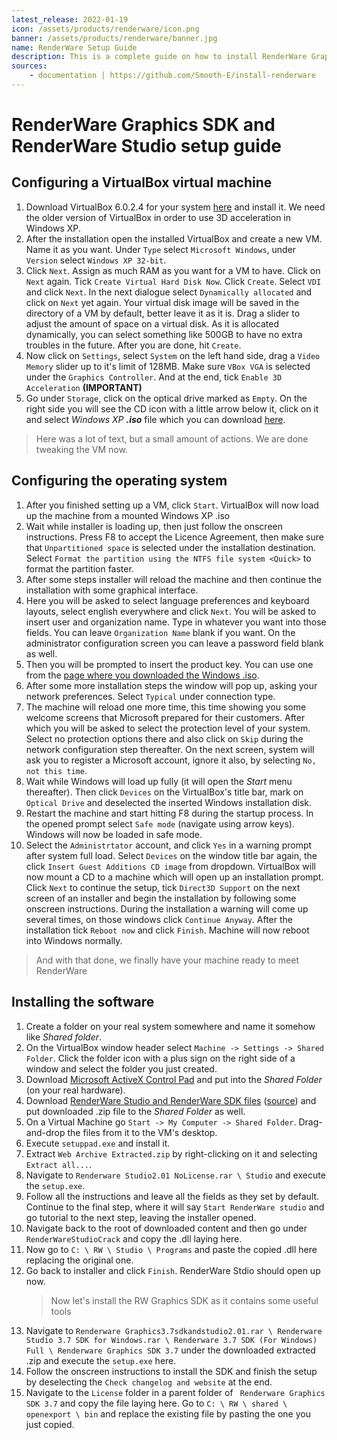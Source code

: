 ```yaml
---
latest_release: 2022-01-19
icon: /assets/products/renderware/icon.png
banner: /assets/products/renderware/banner.jpg
name: RenderWare Setup Guide
description: This is a complete guide on how to install RenderWare Graphics SDK and RenderWare Studio.
sources:
    - documentation | https://github.com/Smooth-E/install-renderware
---
```


# RenderWare Graphics SDK and RenderWare Studio setup guide

## Configuring a VirtualBox virtual machine

1. Download VirtualBox 6.0.2.4 for your system [here](https://www.virtualbox.org/wiki/Download_Old_Builds_6_0) and install it. We need the older version of VirtualBox in order to use 3D acceleration in Windows XP.
2. After the installation open the installed VirtualBox and create a new VM. Name it as you want. Under `Type` select `Microsoft Windows`, under `Version` select `Windows XP 32-bit`.
3. Click `Next`. Assign as much RAM as you want for a VM to have. Click on `Next` again. Tick `Create Virtual Hard Disk Now`. Click `Create`. Select `VDI` and click `Next`. In the next dialogue select `Dynamically allocated` and click on `Next` yet again. Your virtual disk image will be saved in the directory of a VM by default, better leave it as it is. Drag a slider to adjust the amount of space on a virtual disk. As it is allocated dynamically, you can select something like 500GB to have no extra troubles in the future. After you are done, hit `Create`.
4. Now click on `Settings`, select `System` on the left hand side, drag a `Video Memory` slider up to it's limit of 128MB. Make sure `VBox VGA` is selected under the `Graphics Controller`. And at the end, tick `Enable 3D Acceleration` **(IMPORTANT)**
5. Go under `Storage`, click on the optical drive marked as `Empty`. On the right side you will see the CD icon with a little arrow below it, click on it and select *Windows XP* ***.iso*** file which you can download [here](https://archive.org/details/WinXPProSP3x86).

> Here was a lot of text, but a small amount of actions. We are done tweaking the VM now.

## Configuring the operating system

1. After you finished setting up a VM, click `Start`. VirtualBox will now load up the machine from a mounted Windows XP .iso
2. Wait while installer is loading up, then just follow the onscreen instructions. Press F8 to accept the Licence Agreement, then make sure that `Unpartitioned space` is selected under the installation destination. Select `Format the partition using the NTFS file system <Quick>` to format the partition faster.
3. After some steps installer will reload the machine and then continue the installation with some graphical interface.
4. Here you will be asked to select language preferences and keyboard layouts, select english everywhere and click `Next`. You will be asked to insert user and organization name. Type in whatever you want into those fields. You can leave `Organization Name` blank if you want. On the administrator configuration screen you can leave a password field blank as well.
5. Then you will be prompted to insert the product key. You can use one from the [page where you downloaded the Windows .iso](https://archive.org/details/WinXPProSP3x86).
6. After some more installation steps the window will pop up, asking your network preferences. Select `Typical` under connection type.
7. The machine will reload one more time, this time showing you some welcome screens that Microsoft prepared for their customers. After which you will be asked to select the protection level of your system. Select no protection options there and also click on `Skip` during the network configuration step thereafter. On the next screen, system will ask you to register a Microsoft account, ignore it also, by selecting `No, not this time`.
8. Wait while Windows will load up fully (it will open the *Start* menu thereafter). Then click `Devices` on the VirtualBox's title bar, mark on `Optical Drive` and deselected the inserted Windows installation disk.
9. Restart the machine and start hitting F8 during the startup process. In the opened prompt select `Safe mode` (navigate using arrow keys). Windows will now be loaded in safe mode.
10. Select the `Administrtator` account, and click `Yes` in a warning prompt after system full load. Select `Devices` on the window title bar again, the click `Insert Guest Additions CD image` from dropdown. VirtualBox will now mount a CD to a machine which will open up an installation prompt. Click `Next` to continue the setup, tick `Direct3D Support` on the next screen of an installer and begin the installation by following some onscreen instructions. During the installation a warning will come up several times, on those windows click `Continue Anyway`. After the installation tick `Reboot now` and click `Finish`. Machine will now reboot into Windows normally.
> And with that done, we finally have your machine ready to meet RenderWare

## Installing the software

1. Create a folder on your real system somewhere and name it somehow like *Shared folder*.
2. On the VirtualBox window header select `Machine -> Settings -> Shared Folder`. Click the folder icon with a plus sign on the right side of a window and select the folder you just created.
3. Download [Microsoft ActiveX Control Pad](https://docs.microsoft.com/en-us/previous-versions/ms968493(v=msdn.10)) and put into the *Shared Folder* (on your real hardware).
4. Download [RenderWare Studio and RenderWare SDK files](https://www.mediafire.com/file/nxe7pfwf645hnzz/Web_Archive_Extracted.zip/file) ([source](https://archive.org/details/renderwaregraphics3.7sdkandstudio2.01)) and put downloaded .zip file to the *Shared Folder* as well.
5. On a Virtual Machine go `Start -> My Computer -> Shared Folder`. Drag-and-drop the files from it to the VM's desktop.
6. Execute `setuppad.exe` and install it.
7. Extract `Web Archive Extracted.zip` by right-clicking on it and selecting `Extract all...`.
8. Navigate to `Renderware Studio2.01 NoLicense.rar \ Studio` and execute the `setup.exe`.
9. Follow all the instructions and leave all the fields as they set by default. Continue to the final step, where it will say `Start RenderWare studio` and go tutorial to the next step, leaving the installer opened.
10. Navigate back to the root of downloaded content and then go under `RenderWareStudioCrack` and copy the .dll laying here.
11. Now go to `C: \ RW \ Studio \ Programs` and paste the copied .dll here replacing the original one.
12. Go back to installer and click `Finish`. RenderWare Stdio should open up now.
    > Now let's install the RW Graphics SDK as it contains some useful tools
13.  Navigate to `Renderware Graphics3.7sdkandstudio2.01.rar \ Renderware Studio 3.7 SDK for Windows.rar \ Renderware 3.7 SDK (For Windows) Full \ Renderware Graphics SDK 3.7` under the downloaded extracted .zip and execute the `setup.exe` here.
14. Follow the onscreen instructions to install the SDK and finish the setup by deselecting the `Check changelog and website` at the end.
15. Navigate to the `License` folder in a parent folder of ` Renderware Graphics SDK 3.7` and copy the file laying here. Go to `C: \ RW \ shared \ openexport \ bin` and replace the existing file by pasting the one you just copied.
